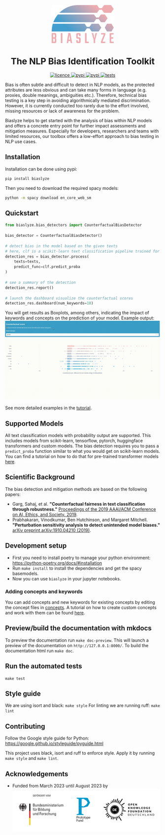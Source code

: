 
<div align="center">
  <img src="resources/biaslyze_logo_farbe_rgb.svg" alt="Biaslyze" width="40%">
  <h1>The NLP Bias Identification Toolkit</h1>
</div>

<div align="center">
    <a href="https://github.com/biaslyze-dev/biaslyze/blob/main/LICENSE">
        <img alt="licence" src="https://img.shields.io/github/license/biaslyze-dev/biaslyze">
    </a>
    <a href="https://pypi.org/project/biaslyze/">
        <img alt="pypi" src="https://img.shields.io/pypi/v/biaslyze">
    </a>
    <a href="https://pypi.org/project/biaslyze/">
        <img alt="pypi" src="https://img.shields.io/pypi/pyversions/biaslyze">
    </a>
    <a href="#">
        <img alt="tests" src="https://github.com/biaslyze-dev/biaslyze/actions/workflows/python-app.yml/badge.svg">
    </a>
</div>


Bias is often subtle and difficult to detect in NLP models, as the protected attributes are less obvious and can take many forms in language (e.g. proxies, double meanings, ambiguities etc.). Therefore, technical bias testing is a key step in avoiding algorithmically mediated discrimination. However, it is currently conducted too rarely due to the effort involved, missing resources or lack of awareness for the problem.

Biaslyze helps to get started with the analysis of bias within NLP models and offers a concrete entry point for further impact assessments and mitigation measures. Especially for developers, researchers and teams with limited resources, our toolbox offers a low-effort approach to bias testing in NLP use cases.


## Installation

Installation can be done using pypi:
```bash
pip install biaslyze
```

Then you need to download the required spacy models:
```bash
python -m spacy download en_core_web_sm
```

## Quickstart

```python
from biaslyze.bias_detectors import CounterfactualBiasDetector

bias_detector = CounterfactualBiasDetector()

# detect bias in the model based on the given texts
# here, clf is a scikit-learn text classification pipeline trained for a binary classification task
detection_res = bias_detector.process(
    texts=texts,
    predict_func=clf.predict_proba
)

# see a summary of the detection
detection_res.report()

# launch the dashboard visualize the counterfactual scores
detection_res.dashboard(num_keywords=10)
```

You will get results as Boxplots, among others, indicating the impact of keywords and concepts on the prediction of your model.
Example output:
![](resources/biaslyze-demo-box-plot.gif)


See more detailed examples in the [tutorial](https://biaslyze.org/tutorials/tutorial-toxic-comments/).

## Supported Models

All text classification models with probability output are supported. This includes models from scikit-learn, tensorflow, pytorch, huggingface transformers and custom models. The bias detection requires you to pass a `predict_proba` function similar to what you would get on scikit-learn models. You can find a tutorial on how to do that for pre-trained transformer models [here](https://biaslyze.org/tutorials/tutorial-hugging-hatexplain/). 

## Scientific Background

The bias detection and mitigation methods are based on the following papers:

- Garg, Sahaj, et al. **"Counterfactual fairness in text classification through robustness."** [Proceedings of the 2019 AAAI/ACM Conference on AI, Ethics, and Society. 2019](https://arxiv.org/abs/1809.10610).
- Prabhakaran, Vinodkumar, Ben Hutchinson, and Margaret Mitchell. **"Perturbation sensitivity analysis to detect unintended model biases."** [arXiv preprint arXiv:1910.04210 (2019)](https://arxiv.org/abs/1910.04210).

## Development setup

- First you need to install poetry to manage your python environment: https://python-poetry.org/docs/#installation
- Run `make install` to install the dependencies and get the spacy basemodels.
- Now you can use `biaslyze` in your jupyter notebooks.


### Adding concepts and keywords

You can add concepts and new keywords for existing concepts by editing the concept files in [concepts](https://github.com/biaslyze-dev/biaslyze/blob/main/biaslyze/concepts/).
A tutorial on how to create custom concepts and work with them can be found [here](https://biaslyze.org/tutorials/tutorial-working-with-custom-concepts/).

## Preview/build the documentation with mkdocs

To preview the documentation run `make doc-preview`. This will launch a preview of the documentation on `http://127.0.0.1:8000/`.
To build the documentation html run `make doc`.


## Run the automated tests

`make test`


## Style guide

We are using isort and black: `make style`
For linting we are running ruff: `make lint`

## Contributing

Follow the Google style guide for Python: https://google.github.io/styleguide/pyguide.html

This project uses black, isort and ruff to enforce style. Apply it by running `make style` and `make lint`.

## Acknowledgements

* Funded from March 2023 until August 2023 by ![logos of the "Bundesministerium für Bildung und Forschung", Prodotype Fund and OKFN-Deutschland](resources/pf_funding_logos.svg)
